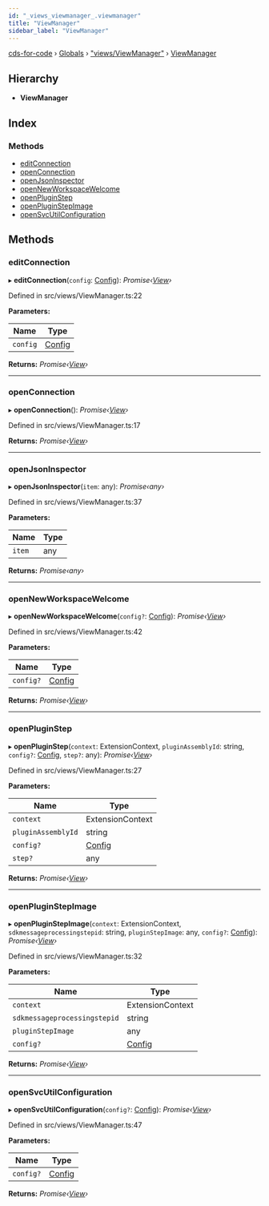 ```yaml
---
id: "_views_viewmanager_.viewmanager"
title: "ViewManager"
sidebar_label: "ViewManager"
---
```


[cds-for-code](../index.md) › [Globals](../globals.md) › ["views/ViewManager"](../modules/_views_viewmanager_.md) › [ViewManager](_views_viewmanager_.viewmanager.md)

## Hierarchy

* **ViewManager**

## Index

### Methods

* [editConnection](_views_viewmanager_.viewmanager.md#editconnection)
* [openConnection](_views_viewmanager_.viewmanager.md#openconnection)
* [openJsonInspector](_views_viewmanager_.viewmanager.md#openjsoninspector)
* [openNewWorkspaceWelcome](_views_viewmanager_.viewmanager.md#opennewworkspacewelcome)
* [openPluginStep](_views_viewmanager_.viewmanager.md#openpluginstep)
* [openPluginStepImage](_views_viewmanager_.viewmanager.md#openpluginstepimage)
* [openSvcUtilConfiguration](_views_viewmanager_.viewmanager.md#opensvcutilconfiguration)

## Methods

###  editConnection

▸ **editConnection**(`config`: [Config](../interfaces/_api_cds_webapi_cdswebapi_.cdswebapi.config.md)): *Promise‹[View](_core_webui_view_.view.md)›*

Defined in src/views/ViewManager.ts:22

**Parameters:**

Name | Type |
------ | ------ |
`config` | [Config](../interfaces/_api_cds_webapi_cdswebapi_.cdswebapi.config.md) |

**Returns:** *Promise‹[View](_core_webui_view_.view.md)›*

___

###  openConnection

▸ **openConnection**(): *Promise‹[View](_core_webui_view_.view.md)›*

Defined in src/views/ViewManager.ts:17

**Returns:** *Promise‹[View](_core_webui_view_.view.md)›*

___

###  openJsonInspector

▸ **openJsonInspector**(`item`: any): *Promise‹any›*

Defined in src/views/ViewManager.ts:37

**Parameters:**

Name | Type |
------ | ------ |
`item` | any |

**Returns:** *Promise‹any›*

___

###  openNewWorkspaceWelcome

▸ **openNewWorkspaceWelcome**(`config?`: [Config](../interfaces/_api_cds_webapi_cdswebapi_.cdswebapi.config.md)): *Promise‹[View](_core_webui_view_.view.md)›*

Defined in src/views/ViewManager.ts:42

**Parameters:**

Name | Type |
------ | ------ |
`config?` | [Config](../interfaces/_api_cds_webapi_cdswebapi_.cdswebapi.config.md) |

**Returns:** *Promise‹[View](_core_webui_view_.view.md)›*

___

###  openPluginStep

▸ **openPluginStep**(`context`: ExtensionContext, `pluginAssemblyId`: string, `config?`: [Config](../interfaces/_api_cds_webapi_cdswebapi_.cdswebapi.config.md), `step?`: any): *Promise‹[View](_core_webui_view_.view.md)›*

Defined in src/views/ViewManager.ts:27

**Parameters:**

Name | Type |
------ | ------ |
`context` | ExtensionContext |
`pluginAssemblyId` | string |
`config?` | [Config](../interfaces/_api_cds_webapi_cdswebapi_.cdswebapi.config.md) |
`step?` | any |

**Returns:** *Promise‹[View](_core_webui_view_.view.md)›*

___

###  openPluginStepImage

▸ **openPluginStepImage**(`context`: ExtensionContext, `sdkmessageprocessingstepid`: string, `pluginStepImage`: any, `config?`: [Config](../interfaces/_api_cds_webapi_cdswebapi_.cdswebapi.config.md)): *Promise‹[View](_core_webui_view_.view.md)›*

Defined in src/views/ViewManager.ts:32

**Parameters:**

Name | Type |
------ | ------ |
`context` | ExtensionContext |
`sdkmessageprocessingstepid` | string |
`pluginStepImage` | any |
`config?` | [Config](../interfaces/_api_cds_webapi_cdswebapi_.cdswebapi.config.md) |

**Returns:** *Promise‹[View](_core_webui_view_.view.md)›*

___

###  openSvcUtilConfiguration

▸ **openSvcUtilConfiguration**(`config?`: [Config](../interfaces/_api_cds_webapi_cdswebapi_.cdswebapi.config.md)): *Promise‹[View](_core_webui_view_.view.md)›*

Defined in src/views/ViewManager.ts:47

**Parameters:**

Name | Type |
------ | ------ |
`config?` | [Config](../interfaces/_api_cds_webapi_cdswebapi_.cdswebapi.config.md) |

**Returns:** *Promise‹[View](_core_webui_view_.view.md)›*
